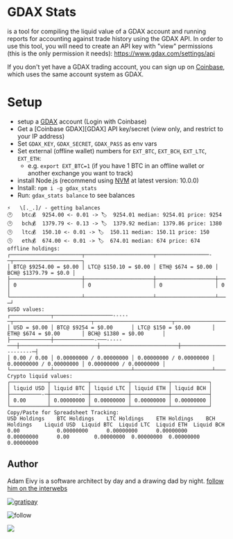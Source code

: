 [Coinbase]: https://www.coinbase.com/join/antic

# GDAX Stats
is a tool for compiling the liquid value of a GDAX account and running reports for accounting against trade history using the GDAX API.
In order to use this tool, you will need to create an API key with "view" permissions (this is the only permission it needs): https://www.gdax.com/settings/api

If you don't yet have a GDAX trading account, you can sign up on [Coinbase][Coinbase], which uses the same account system as GDAX.

# Setup
* setup a [GDAX](https://www.gdax.com) account (Login with Coinbase)
* Get a [Coinbase GDAX][GDAX] API key/secret (view only, and restrict to your IP address)
* Set `GDAX_KEY`, `GDAX_SECRET`, `GDAX_PASS` as env vars
* Set external (offline wallet) numbers for `EXT_BTC`, `EXT_BCH`, `EXT_LTC`, `EXT_ETH`:
    * e.g. `export EXT_BTC=1` (if you have 1 BTC in an offline wallet or another exchange you want to track)
* install Node.js (recommend using [NVM](https://github.com/creationix/nvm) at latest version: 10.0.0)
* Install: `npm i -g gdax_stats`
* Run: `gdax_stats balance` to see balances

```
⚡️   \[._.]/ - getting balances
🕐   btc💰  9254.00 <- 0.01 -> 🏷  9254.01 median: 9254.01 price: 9254
🕑   bch💰  1379.79 <- 0.13 -> 🏷  1379.92 median: 1379.86 price: 1380
🕒   ltc💰  150.10 <- 0.01 -> 🏷  150.11 median: 150.11 price: 150
🕓   eth💰  674.00 <- 0.01 -> 🏷  674.01 median: 674 price: 674
offline holdings:
┌───────────────────────┬──────────────────────┬─────────────────-─┬──────────────────────┐
│ BTC@ $9254.00 = $0.00 │ LTC@ $150.10 = $0.00 │ ETH@ $674 = $0.00 │ BCH@ $1379.79 = $0.0 │
├───────────────────────┼──────────────────────┼───────────────────┼──────────────────────┤
│ 0                     │ 0                    │ 0                 │ 0                    │
└───────────────────────┴──────────────────────┴───────────────────┴────────────────────-─┘
$USD values:
┌─────────────┬───────────────────-----─┬─────────────────────────┬─────────────────────────┬─────────────────────────┐
│ USD = $0.00 │ BTC@ $9254 = $0.00      │ LTC@ $150 = $0.00       │ ETH@ $674 = $0.00       │ BCH@ $1380 = $0.00      │
├─────────────┼─────────────-───-----───┼─────────────────────────┼─────────────────────────┼───────────────---------─┤
│ 0.00 / 0.00 │ 0.00000000 / 0.00000000 │ 0.00000000 / 0.00000000 │ 0.00000000 / 0.00000000 │ 0.00000000 / 0.00000000 │
└─────────────┴─────────────────────────┴─────────────────────────┴─────────────────────────┴─────────────────────────┘
Crypto liquid values:
┌────────────┬────────────┬────────────┬────────────┬────────────┐
│ liquid USD │ liquid BTC │ liquid LTC │ liquid ETH │ liquid BCH │
├──────────-─┼─────────-──┼────────────┼────────────┼────────────┤
│ 0.00       │ 0.00000000 │ 0.00000000 │ 0.00000000 │ 0.00000000 │
└────────────┴────────────┴────────────┴────────────┴────────────┘
Copy/Paste for Spreadsheet Tracking:
USD Holdings	BTC Holdings	LTC Holdings	ETH Holdings	BCH Holdings	Liquid USD	Liquid BTC	Liquid LTC	Liquid ETH	Liquid BCH
0.00	        0.00000000	    0.00000000	    0.00000000	    0.00000000	    0.00	    0.00000000	0.00000000	0.00000000	0.00000000
```

## Author

Adam Eivy is a software architect by day and a drawing dad by night.
[follow him on the interwebs](http://adameivy.com)

[![gratipay](https://img.shields.io/gratipay/antic.svg?style=flat)](https://gratipay.com/antic)

![follow](https://img.shields.io/twitter/follow/antic.svg?style=social&label=Follow)

[![](https://www.coinbase.com/assets/buttons/donation_small-c2401ae30dd0ad6018deadfc4bb506bf56b5b7062738ee449bee97c4e80ec70c.png)](https://www.coinbase.com/checkouts/62b15a45f11194f8555884e200024616)
